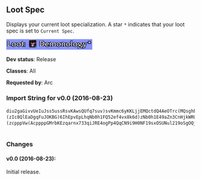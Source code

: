 ## Loot Spec

Displays your current loot specialization. A star `*` indicates that
your loot spec is set to `Current Spec`.

![Screenshot](./screenshot.jpg?raw=true)

**Dev status**: Release

**Classes**: All

**Requested by**: Arc

### Import String for v0.0 (2016-08-23)

    diu2gaGivvUeIuJss5ussRsvKAwsQUfq7suv)svKmmc6yKKLjjEMQctdQ4AeOTrc(MQsghbCorLwhujDpOQ9bbPdQkIfIi5HiQMiIWfHGYgre9riWjHqReHzQQu3ecQ2POIFcvIHcbXsvv0trAQqzVc)vvyWkhMupwLMSQ0LLAZIYNrugnj1Pf51qLYSL42eA3e9BqdhIwoGNRIPJ66qA7QQ67IQmEs05jHwVQOMpuPA)uhQcSG(gybvF5euEcSGMKjoWc6f9WqXGccccc69neYEuK91RgIYex1deeee0ef4vx8EIhEpnkG(rl)BIc8QlEsyEMWeGGGGGE0M9Gi5euE8u3aThiiiiOjkWRU4b0za9r9NAU9W7jOjmbiiiiOh5Ohgk6XTs2deeee0ef4vx8UOhgkI1kzp8E)(zIc8QlEaDgqFuJOKBG)6IhEpvEpLhqNb0h1FQ52ef4vx8k6d)zNb0h1E49aZn3CnHjkWRU4LHkVCck9e14wto6HHIyTsUwvt4555vGxDXRaHmfzFrKeE49qqZFdHmfzFt6s6znNGYAvnHNNNxbE1fVh19KAXUUx6cL19oSgWeEEEEPmVceYuK9frs4HhVNqpwDlnHNNNNNNNxbE1fVdY(6H3dbntr23KUKEwZjOSwvt455555559OUNul219Eu3lDHsp8EiOzkY(M0L0ZAobLikZG1oi7Bvt45555555DynGhEVFp9pt45551LtBcpppppppVh19KAXUU3J6EPlu6H3dbntr23KUKEwZjOerzgKukIijQvGqMISVisIQMWZZZZZZZ7WAap8E)(zcpppVw(AcppppGMrbKEzqarnx733qiJRE4ogPp4QqCN9i9H0NF19sxOSUNul219oSgOQjA5RjmrbE1fVmu5LtqP3lKC0ddfXALCTQMWZZZtcZZdVhcAglj21QAcpppVuMNeMNhOxrF4p7mG(O2dH6b0za9rnIsUb(RlES6wAcpppppppVl6HHIyTs2dVNOg3AYrpmueRvY1Q6bb8(9ZeEEEEEEEEf9H)SZa6JAp8EsyEMWZZZRLVMWZZZdOzuaP3f9WqrSwjBIw(AINK)lKC0ddfXALShEVxi5OhgkI1k5G(cFCrpmumivWbhu9Lt)BmGezK1aiC4Bh5imOx0ddfXALCqZqLxobL1Q6b0mkG0tJcOF0Y)5)cjh9WqrSwjxRQxlFd6BFUb9jaxV)cZxOxfHQuauOaGv(iOVPdYIwrSwjhusFdAguY00ZDKtfHbvDNitnhKuqfQKRGcX5dfuqOGQ(OIargioce00Bq)gczpkY(g0KmXpUqrKLM73ihvbTa1VbwqFtzzPlAHvmWcQiAHtbwWbh0m9LtqzGfur0cNcSGdoOi)JK1LwYbwqfrlCkWco4GcOVDGfur0cNcSGdoOaWshybveTWPal4GdkRlTKdSGkIw4uGfCWbhujQigqImYAGtKJQGc0KLGsmfr2bLBLCqpDjdHatsoOFJWijwqzGezK1abwq7)TKdk5q5BItq5jOSIi7GEynJEckQS)3soOAuggu0t)qxYtR4Hbq7Gubf90pqLjoivWbnV0lRoYPIkfcQsCjl70CqsqbQ8vfCeuqfemxCQO6lHQImqC(iOkIlzzNMds(LqC(sabeqafu9rUFjuOQidehCcoOIb9nONGwj)k5RkFHb9FKJkCQOk4ia
     

### Changes

#### v0.0 (2016-08-23):

Initial release.

